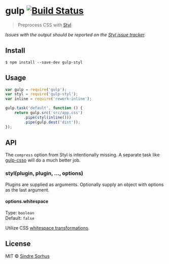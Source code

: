 # gulp [![Build Status](https://travis-ci.org/sindresorhus/gulp-styl.svg?branch=master)](https://travis-ci.org/sindresorhus/gulp-styl)

> Preprocess CSS with [Styl](https://github.com/visionmedia/styl)

*Issues with the output should be reported on the [Styl issue tracker](https://github.com/visionmedia/styl/issues).*


## Install

```
$ npm install --save-dev gulp-styl
```


## Usage

```js
var gulp = require('gulp');
var styl = require('gulp-styl');
var inline = require('rework-inline');

gulp.task('default', function () {
	return gulp.src('src/app.css')
		.pipe(styl(inline()))
		.pipe(gulp.dest('dist'));
});
```


## API

The `compress` option from Styl is intentionally missing. A separate task like [gulp-csso](https://github.com/ben-eb/gulp-csso) will do a much better job.

### styl(plugin, plugin, ..., options)

Plugins are supplied as arguments.
Optionally supply an object with options as the last argument.

#### options.whitespace

Type: `boolean`  
Default: `false`

Utilize CSS [whitespace transformations](https://github.com/visionmedia/styl#whitespace-significant-syntax).


## License

MIT © [Sindre Sorhus](http://sindresorhus.com)
